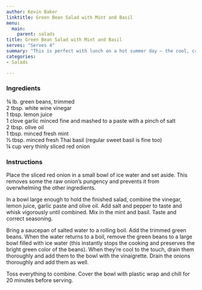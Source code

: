 ```yaml
---
author: Kevin Baker
linktitle: Green Bean Salad with Mint and Basil
menu:
  main:
    parent: salads
title: Green Bean Salad with Mint and Basil
serves: "Serves 4"
summary: "This is perfect with lunch on a hot summer day – the cool, crisp string beans and bright flavors of mint and basil are incredibly refreshing, and other than boiling a pot of water, there’s no cooking involved. "
categories:
- Salads

---
```

### Ingredients

<div class="ingredient-list">

¾ lb. green beans, trimmed  
2 tbsp. white wine vinegar  
1 tbsp. lemon juice  
1 clove garlic minced fine and mashed to a paste with a pinch of salt  
2 tbsp. olive oil   
1 tbsp. minced fresh mint  
½ tbsp. minced fresh Thai basil (regular sweet basil is fine too)  
¼ cup very thinly sliced red onion   

</div>

### Instructions
Place the sliced red onion in a small bowl of ice water and set aside. This removes some the raw onion’s pungency and prevents it from overwhelming the other ingredients.

In a bowl large enough to hold the finished salad, combine the vinegar, lemon juice, garlic paste and olive oil. Add salt and pepper to taste and whisk vigorously until combined.  Mix in the mint and basil.  Taste and correct seasoning.

Bring a saucepan of salted water to a rolling boil. Add the trimmed green beans. When the water returns to a boil, remove the green beans to a large bowl filled with ice water (this instantly stops the cooking and preserves the bright green color of the beans).  When they’re cool to the touch, drain them thoroughly and add them to the bowl with the vinaigrette. Drain the onions thoroughly and add them as well.

Toss everything to combine. Cover the bowl with plastic wrap and chill for 20 minutes before serving.